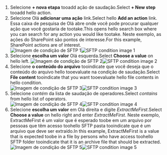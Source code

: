 1. <span data-ttu-id="fefb0-101">Selecione **+ nova etapa** tooadd ação de saudação.</span><span class="sxs-lookup"><span data-stu-id="fefb0-101">Select **+ New step** tooadd hello action.</span></span>  
2. <span data-ttu-id="fefb0-102">Selecione Olá **adicionar uma ação** link.</span><span class="sxs-lookup"><span data-stu-id="fefb0-102">Select hello **Add an action** link.</span></span> <span data-ttu-id="fefb0-103">Essa caixa de pesquisa de Olá abre onde você pode procurar qualquer ação que você gostaria de tootake.</span><span class="sxs-lookup"><span data-stu-id="fefb0-103">This opens hello search box where you can search for any action you would like tootake.</span></span> <span data-ttu-id="fefb0-104">Neste exemplo, as ações do SharePoint são pontos de interesse.</span><span class="sxs-lookup"><span data-stu-id="fefb0-104">For this example, SharePoint actions are of interest.</span></span>    
   <span data-ttu-id="fefb0-105">![Imagem de condição de SFTP 1](./media/connectors-create-api-sftp/condition-1.png)</span><span class="sxs-lookup"><span data-stu-id="fefb0-105">![SFTP condition image 1](./media/connectors-create-api-sftp/condition-1.png)</span></span>    
3. <span data-ttu-id="fefb0-106">Selecione **escolha um valor** Olá esquerda.</span><span class="sxs-lookup"><span data-stu-id="fefb0-106">Select **Choose a value** on hello left.</span></span> 
   <span data-ttu-id="fefb0-107">![Imagem de condição de SFTP 2](./media/connectors-create-api-sftp/condition-2.png)</span><span class="sxs-lookup"><span data-stu-id="fefb0-107">![SFTP condition image 2](./media/connectors-create-api-sftp/condition-2.png)</span></span>    
4. <span data-ttu-id="fefb0-108">Selecione **o conteúdo do arquivo** tooindicate que você deseja que o conteúdo do arquivo hello tooevaluate na condição de saudação.</span><span class="sxs-lookup"><span data-stu-id="fefb0-108">Select **File content** tooindicate that you want tooevaluate hello file contents in hello condition.</span></span>      
   <span data-ttu-id="fefb0-109">![Imagem de condição de SFTP 3](./media/connectors-create-api-sftp/condition-3.png)</span><span class="sxs-lookup"><span data-stu-id="fefb0-109">![SFTP condition image 3](./media/connectors-create-api-sftp/condition-3.png)</span></span>   
5. <span data-ttu-id="fefb0-110">Selecione *contém* da lista de saudação de operadores.</span><span class="sxs-lookup"><span data-stu-id="fefb0-110">Select *contains* from hello list of operators.</span></span>       
   <span data-ttu-id="fefb0-111">![Imagem de condição de SFTP 4](./media/connectors-create-api-sftp/condition-4.png)</span><span class="sxs-lookup"><span data-stu-id="fefb0-111">![SFTP condition image 4](./media/connectors-create-api-sftp/condition-4.png)</span></span>   
6. <span data-ttu-id="fefb0-112">Selecione **escolha um valor** em Olá direita e digite *ExtractMeFirst*.</span><span class="sxs-lookup"><span data-stu-id="fefb0-112">Select **Choose a value** on hello right and enter *ExtractMeFirst*.</span></span> <span data-ttu-id="fefb0-113">Neste exemplo, ExtractMeFirst é um valor que é esperado toobe em um arquivo por pessoas que têm acesso toohello SFTP pasta tooindicate que é um arquivo que deve ser extraído.</span><span class="sxs-lookup"><span data-stu-id="fefb0-113">In this example, ExtractMeFirst is a value that is expected toobe in a file by persons who have access toohello SFTP folder tooindicate that it is an archive file that should be extracted.</span></span>  
   <span data-ttu-id="fefb0-114">![Imagem de condição de SFTP 5](./media/connectors-create-api-sftp/condition-5.png)</span><span class="sxs-lookup"><span data-stu-id="fefb0-114">![SFTP condition image 5](./media/connectors-create-api-sftp/condition-5.png)</span></span>   

